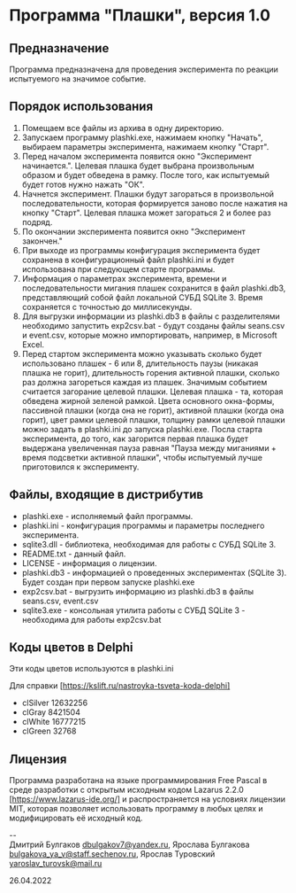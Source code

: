 Программа "Плашки", версия 1.0
==============================

Предназначение
--------------

Программа предназначена для проведения эксперимента по реакции испытуемого на значимое событие.

Порядок использования
---------------------

1. Помещаем все файлы из архива в одну директорию.
2. Запускаем программу plashki.exe, нажимаем кнопку "Начать", выбираем параметры эксперимента, нажимаем кнопку "Старт".
3. Перед началом эксперимента появится окно "Эксперимент начинается.". Целевая плашка будет выбрана
   произвольным образом и будет обведена в рамку. После того, как испытуемый будет готов нужно нажать "ОК".
4. Начнется эксперимент. Плашки будут загораться в произвольной последовательности, которая формируется заново
   после нажатия на кнопку "Старт". Целевая плашка может загораться 2 и более раз подряд.
5. По окончании эксперимента появится окно "Эксперимент закончен."
6. При выходе из программы конфигурация эксперимента будет сохранена в конфигурационный файл plashki.ini
   и будет использована при следующем старте программы.
7. Информация о параметрах эксперимента, времени и последовательности мигания плашек сохранится в файл
   plashki.db3, представляющий собой файл локальной СУБД SQLite 3. Время сохраняется с точностью до миллисекунды.
8. Для выгрузки информации из plashki.db3 в файлы с разделителями необходимо запустить exp2csv.bat -
   будут созданы файлы seans.csv и event.csv, которые можно импортировать, например, в Microsoft Excel.
9. Перед стартом эксперимента можно указывать сколько будет использовано плашек - 6 или 8,
   длительность паузы (никакая плашка не горит), длительность горения активной плашки,
   сколько раз должна загореться каждая из плашек. Значимым событием считается загорание целевой плашки.
   Целевая плашка - та, которая обведена жирной зеленой рамкой.
   Цвета основного окна-формы, пассивной плашки (когда она не горит), активной плашки (когда она горит),
   цвет рамки целевой плашки, толщину рамки целевой плашки можно задать в plashki.ini до запуска plashki.exe.
   Посла старта эксперимента, до того, как загорится первая плашка будет выдержана увеличенная пауза равная
   "Пауза между миганиями + время подсветки активной плашки", чтобы испытуемый лучше приготовился к эксперименту.

Файлы, входящие в дистрибутив
-----------------------------

- plashki.exe - исполняемый файл программы.
- plashki.ini - конфигурация программы и параметры последнего эксперимента.
- sqlite3.dll - библиотека, необходимая для работы с СУБД SQLite 3.
- README.txt  - данный файл.
- LICENSE     - информация о лицензии.
- plashki.db3 - информацией о проведенных экспериментах (SQLite 3). Будет создан при первом запуске plashki.exe
- exp2csv.bat - выгрузить информацию из plashki.db3 в файлы seans.csv, event.csv
- sqlite3.exe - консольная утилита работы с СУБД SQLite 3 - необходима для работы exp2csv.bat

Коды цветов в Delphi
--------------------

Эти коды цветов используются в plashki.ini

Для справки [https://kslift.ru/nastroyka-tsveta-koda-delphi]

- clSilver 12632256
- clGray 8421504
- clWhite 16777215
- clGreen 32768

Лицензия
--------

Программа разработана на языке программирования Free Pascal в среде разработки с открытым исходным кодом
Lazarus 2.2.0 [https://www.lazarus-ide.org/] и распространяется на условиях лицензии MIT,
которая позволяет использовать программу в любых целях и модифицировать её исходный код.

--  
Дмитрий Булгаков <dbulgakov7@yandex.ru>, Ярослава Булгакова <bulgakova_ya_v@staff.sechenov.ru>,
Ярослав Туровский <yaroslav_turovsk@mail.ru>

26.04.2022
